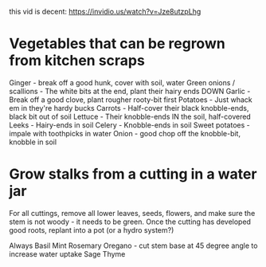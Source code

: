 this vid is decent: https://invidio.us/watch?v=Jze8utzpLhg

# Vegetables that can be regrown from kitchen scraps
Ginger - break off a good hunk, cover with soil, water
Green onions / scallions - The white bits at the end, plant their hairy ends DOWN
Garlic - Break off a good clove, plant rougher rooty-bit first
Potatoes - Just whack em in they're hardy bucks
Carrots - Half-cover their black knobble-ends, black bit out of soil
Lettuce - Their knobble-ends IN the soil, half-covered
Leeks - Hairy-ends in soil
Celery - Knobble-ends in soil
Sweet potatoes - impale with toothpicks in water
Onion - good chop off the knobble-bit, knobble in soil

# Grow stalks from a cutting in a water jar
For all cuttings, remove all lower leaves, seeds, flowers,
and make sure the stem is not woody - it needs to be green.
Once the cutting has developed good roots, replant into a
pot (or a hydro system?)

Always
Basil
Mint
Rosemary
Oregano - cut stem base at 45 degree angle to increase water uptake
Sage
Thyme